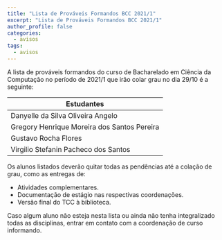 ```yaml
---
title: "Lista de Prováveis Formandos BCC 2021/1" 
excerpt: "Lista de Prováveis Formandos BCC 2021/1"
author_profile: false
categories:
  - avisos
tags:
  - avisos
---
```



A lista de prováveis formandos do curso de Bacharelado em Ciência da Computação no período de 2021/1 que irão colar grau no dia 29/10 é a seguinte:


| Estudantes               |
|--------------------------|
| Danyelle da Silva Oliveira Angelo          |
| Gregory Henrique Moreira dos Santos Pereira |
| Gustavo Rocha Flores            |
| Virgilio Stefanin Pacheco dos Santos          |

Os alunos listados deverão quitar todas as pendências até a colação de grau, como as entregas de:

- Atividades complementares.
- Documentação de estágio nas respectivas coordenações.
- Versão final do TCC à biblioteca.


Caso algum aluno não esteja nesta lista ou ainda não tenha integralizado todas as disciplinas, entrar em contato com a coordenação de curso informando.
